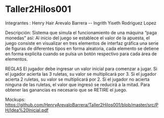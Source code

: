 # Taller2Hilos001

Integrantes :
Henry Hair Arevalo Barrera --
Ingrith Yiseth Rodriguez Lopez

Descripción:
Sistema que simula el funcionamiento de una máquina “paga monedas” así: 
Al inicio del juego se establece el valor de la apuesta, el juego consiste en visualizar en tres elementos
de interfaz gráfica una serie de figuras de diferentes tipos en forma aleatoria, cada elemento se detiene 
en forma explicita cuando se pulsa un botón respectivo para cada área de elementos.

REGLAS
El jugador debe ingresar un valor inicial para comenzar a jugar.
Si el jugador acierta las 3 ruletas, su valor se multiplicará por 3.
Si el jugador acierta 2 ruletas, su valor se multiplicará por 2.
Si el jugador no acierta ninguna de las ruletas, el valor que ingresó se reducirá a la mitad.
Para obtener las ganancias es necesario que se RETIRE el juego. 

Mockups: https://github.com/HenryArevaloBarrera/Taller2Hilos001/blob/master/src/PH/Idea%20Inicial.pdf
